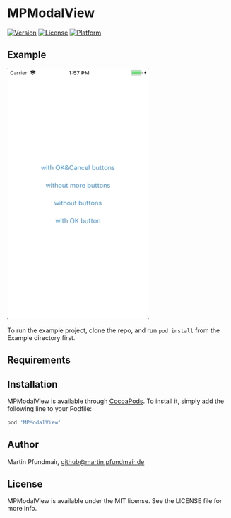 # MPModalView

[![Version](https://img.shields.io/cocoapods/v/MPModalView.svg?style=flat)](https://cocoapods.org/pods/MPModalView)
[![License](https://img.shields.io/cocoapods/l/MPModalView.svg?style=flat)](https://cocoapods.org/pods/MPModalView)
[![Platform](https://img.shields.io/cocoapods/p/MPModalView.svg?style=flat)](https://cocoapods.org/pods/MPModalView)

## Example

![](screencapture.gif)

To run the example project, clone the repo, and run `pod install` from the Example directory first.

## Requirements

## Installation

MPModalView is available through [CocoaPods](https://cocoapods.org). To install
it, simply add the following line to your Podfile:

```ruby
pod 'MPModalView'
```

## Author

Martin Pfundmair, github@martin.pfundmair.de

## License

MPModalView is available under the MIT license. See the LICENSE file for more info.
